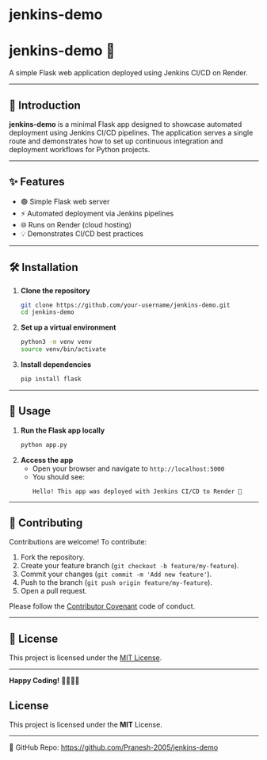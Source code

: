# jenkins-demo

# jenkins-demo 🚀

A simple Flask web application deployed using Jenkins CI/CD on Render.

---

## 📖 Introduction

**jenkins-demo** is a minimal Flask app designed to showcase automated deployment using Jenkins CI/CD pipelines. The application serves a single route and demonstrates how to set up continuous integration and deployment workflows for Python projects.

---

## ✨ Features

- 🟢 Simple Flask web server
- ⚡ Automated deployment via Jenkins pipelines
- 🌐 Runs on Render (cloud hosting)
- 💡 Demonstrates CI/CD best practices

---

## 🛠️ Installation

1. **Clone the repository**
   ```bash
   git clone https://github.com/your-username/jenkins-demo.git
   cd jenkins-demo
   ```

2. **Set up a virtual environment**
   ```bash
   python3 -m venv venv
   source venv/bin/activate
   ```

3. **Install dependencies**
   ```bash
   pip install flask
   ```

---

## 🚀 Usage

1. **Run the Flask app locally**
   ```bash
   python app.py
   ```
2. **Access the app**
   - Open your browser and navigate to `http://localhost:5000`
   - You should see:  
     ```
     Hello! This app was deployed with Jenkins CI/CD to Render 🚀
     ```

---

## 🤝 Contributing

Contributions are welcome! To contribute:

1. Fork the repository.
2. Create your feature branch (`git checkout -b feature/my-feature`).
3. Commit your changes (`git commit -m 'Add new feature'`).
4. Push to the branch (`git push origin feature/my-feature`).
5. Open a pull request.

Please follow the [Contributor Covenant](https://www.contributor-covenant.org/) code of conduct.

---

## 📄 License

This project is licensed under the [MIT License](LICENSE).

---

**Happy Coding!** 👩‍💻👨‍💻

## License
This project is licensed under the **MIT** License.

---
🔗 GitHub Repo: https://github.com/Pranesh-2005/jenkins-demo
